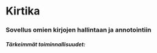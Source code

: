 # Kirtika
### Sovellus omien kirjojen hallintaan ja annotointiin
##### Tärkeimmät toiminnallisuudet:


